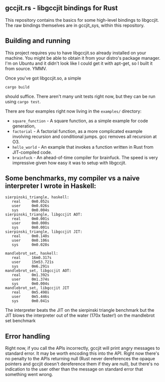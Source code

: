 ## gccjit.rs - libgccjit bindings for Rust
This repository contains the basics for some high-level bindings
to libgccjit. The raw bindings themselves are in gccjit_sys, within this
repository.

## Building and running

This project requires you to have libgccjit.so already installed on your machine.
You might be able to obtain it from your distro's package manager. I'm on Ubuntu
and it didn't look like I could get it with apt-get, so I built it from source.
YMMV.

Once you've got libgccjit.so, a simple
```
cargo build
```
should suffice. There aren't many unit tests right now, but they can be run
using `cargo test`.

There are four examples right now living in the `examples/` directory:
* `square_function` - A square function, as a simple example for code generation,
* `factorial` - A factorial function, as a more complicated example involving recursion and conditional jumps. gcc removes all recursion at O3.
* `hello_world` - An example that invokes a function written in Rust from JIT-compiled code.
* `brainfuck` - An ahead-of-time compiler for brainfuck. The speed is very impressive given how easy it was to setup with libgccjit.

## Some benchmarks, my compiler vs a naive interpreter I wrote in Haskell:
```
sierpinski_triangle, haskell:
   real     0m0.052s
   user     0m0.026s
   sys      0m0.004s
sierpinski_triangle, libgccjit AOT:
   real     0m0.001s
   user     0m0.000s
   sys      0m0.001s
sierpinski_triangle, libgccjit JIT:
   real     0m0.140s
   user     0m0.106s
   sys      0m0.028s
   
mandlebrot_set, haskell:
   real     16m0.317s
   user     15m53.721s
   sys      0m6.291s
mandlebrot_set, libgccjit AOT:
   real     0m1.392s
   user     0m1.374s
   sys      0m0.004s
mandlebrot_set, libgccjit JIT
   real     0m5.498s
   user     0m5.446s
   sys      0m0.041s
```
The interpreter beats the JIT on the sierpinski triangle benchmark but the JIT blows the interpreter out of
the water (170x faster!) on the mandlebrot set benchmark

## Error handling
Right now, if you call the APIs incorrectly, gccjit will print angry messages
to standard error. It may be worth encoding this into the API. Right now there's
no penalty to the APIs returning null (Rust never dereferences the opaque pointers
and gccjit doesn't dereference them if they are null), but there's no indication
to the user other than the message on standard error that something went wrong.
